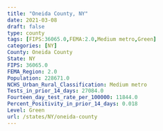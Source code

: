 ```yaml
---
title: "Oneida County, NY"
date: 2021-03-08
draft: false
type: county
tags: [FIPS:36065.0,FEMA:2.0,Medium metro,Green]
categories: [NY]
County: Oneida County
State: NY
FIPS: 36065.0
FEMA_Region: 2.0
Population: 228671.0
NCHS_Urban_Rural_Classification: Medium metro
Tests_in_prior_14_days: 27084.0
Fourteen_day_test_rate_per_100000: 11844.0
Percent_Positivity_in_prior_14_days: 0.018
Level: Green
url: /states/NY/oneida-county
---
```



